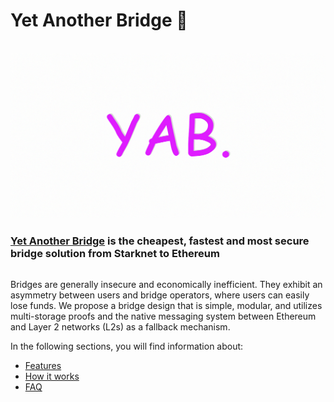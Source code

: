 # Yet Another Bridge 🍭

<div style="display: grid; place-content: center">
  <br />
  <a href="https://yetanotherbridge.com/bridge"><img alt="Yet Another Bridge" src="./images/YAB-header.jpg" width=600></a>
  <h3><a href="https://yetanotherbridge.com/bridge">Yet Another Bridge</a> is the cheapest, fastest and most secure bridge solution from Starknet to Ethereum</h3>
</div>

Bridges are generally insecure and economically inefficient. They exhibit an
asymmetry between users and bridge operators, where users can easily lose funds.
We propose a bridge design that is simple, modular, and utilizes multi-storage
proofs and the native messaging system between Ethereum and Layer 2 networks (L2s)
as a fallback mechanism.

In the following sections, you will find information about:

- [Features](about_yab/features.md)
- [How it works](about_yab/how_it_works.md)
- [FAQ](about_yab/FAQ.md)
